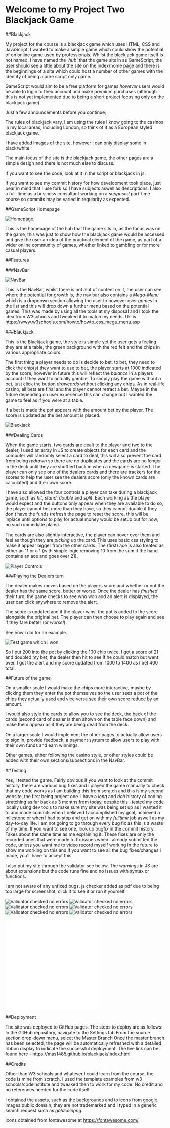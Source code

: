 # Welcome to my Project Two Blackjack Game

##Blackjack

My project for the course is a blackjack game which uses HTML, CSS and JavaScript, I wanted to make a simple game which could show the potential of on online game used by professionals. Whilst the blackjack game itself is not named, I have named the *'hub'* that the game sits in as GameScript, the user should see a little about the site on the index/home page and there is the beginnings of a site which could host a number of other games with the identity of being a pure script only game.

GameScript would aim to be a free platform for games *however* users would be able to login to their account and make premium purchases (although this is not yet implemented due to being a short project focusing only on the blackjack game).

Just a few announcements before you continue;

The rules of blackjack vary, I am using the rules I know going to the casinos in my local areas, including London, so think of it as a European styled blackjack game.

I have added images of the site, however I can only display some in black/white.

The main focus of the site is the blackjack game, the other pages are a simple design and there is not much else to discuss.

If you want to see the code, look at it in the script or blackjack in js.

If you want to see my commit history for how development took place, just bear in mind that I use fork so I have subjects aswell as descriptions. I also a full-time as a business consultant working on a *supposed* part-time course so commits may be varied in regularity as expected.

##GameScript Homepage

![Homepage.](assets/images/homepage.png)

This is the homepage of the hub that the game sits in, as the focus was on the game, this was just to show how the blackjack game would be accessed and give the user an idea of the practical element of the game, as part of a wider online community of games, whether linked to gambling or for more casual players.

##Features

###NavBar

![NavBar](assets/images/navbarhtml.png)

This is the NavBar, whilst there is not alot of content on it, the user can see where the potential for growth is, the nav bar also contains a *Mega-Menu* which is a dropdown section allowing the user to however over *games* in the list and this will drop down a further menu based on the potential games. This was made by using all the tools at my disposal and I took the idea from W3schools and tweaked it to match my needs. Url is https://www.w3schools.com/howto/howto_css_mega_menu.asp

###Blackjack

This is the Blackjack game, the style is simple yet the user gets a feeling they are at a table, the green background with the red felt and the chips in various appropriate colors.

The first thing a player needs to do is decide to bet, to bet, they need to click the chip(s) they want to use to bet, the player starts at 1000 indicated by the score, however in future this will reflect the *balance* in a players account if they want to actually gamble. To simply play the game without a bet, just click the button *drawcards* without clicking any chips. As in real-life casino, all bets are final and the player cannot retract a bet. Maybe in the future depending on user experience this can change but I wanted the game to feel as if you were at a table.

If a bet is made the pot appears with the amount bet by the player. The score is updated as the bet amount is placed.

![Blackjack](assets/images/blackjackpage.png)

###Dealing Cards

When the game starts, two cards are dealt to the player and two to the dealer, I used an array in JS to create objects for each card and the computer will randomly select a card to deal, this will also prevent the card from being *redrawn* so there are no duplicates and the cards are no longer in the deck until they are shuffled back in when a newgame is started. The player can only see one of the dealers cards and there are trackers for the scores to help the user see the dealers score (only the known cards are calculated) and their own score.

I have also allowed the four controls a player can take during a blackjack game, such as *hit*, *stand*, *double* and *split*. Each working as the player would expect and the buttons only appear when they are available to do so, the player cannot bet more than they have, so they cannot double if they don't have the funds (refresh the page to reset the score, this will be inplace until options to play for actual money would be setup but for now, no such immediate plans).

The cards are also slightly interactive, the player can hover over them and feel as though they are *picking* up the card. This uses basic css styling to make it appear bigger from the other cards. The (first) ace is also treated as either an 11 or a 1 (with simple logic removing 10 from the sum if the hand contains an ace and goes over 21).

![Player Controls](assets/images/allgames.png)

###Playing the Dealers turn

The dealer makes moves based on the players score and whether or not the dealer has the same score, better or worse. Once the dealer has *finished* their turn, the game checks to see who won and an alert is displayed, the user can click anywhere to remove the alert.

The score is updated and if the player wins, the pot is added to the score alongside the original bet. The player can then choose to play again and see if they fare better (or *worse!*).

See how I did for an example.

![Test game which I won](assets/images/testgame.png)

So I put 200 into the pot by clicking the 100 chip twice. I got a score of 21 and doubled my bet, the dealer then hit to see if he could match but went over. I got the alert and my score updated from 1000 to 1400 as I bet 400 total.

##Future of the game

On a smaller scale I would make the chips more interactive, maybe by clicking them they enter the pot themselves so the user sees a pot of the chips they actually used and vice versa see their own score reduce by an amount.

I would also style the cards to allow you to see the deck, the back of the cards (second card of dealer is then shown on the table face down) and make them appear as if they are being dealt from the deck.

On a larger scale I would implement the other pages to actually allow users to sign in, provide feedback, a payment system to allow users to play with their own funds and earn winnings.

Other games, either following the casino style, or other styles could be added with their own sections/subsections in the NavBar.

##Testing

Yes, I tested the game. Fairly obvious if you want to look at the commit history, there are various bug fixes and I played the game manually to check that my code works as I am building this from scratch and this is my second website, the first being project one. I have a *long* and *rich* history of coding stretching as far back as 3 months from today, despite this I tested my code locally using dev tools to make sure my site was being set up as I wanted it to and made commits when I believed I accomplished my goal, achieved a milestone or when I had to stop and get on with my *fulltime* job aswell as my day-to-day life. I am not going to go through every bug fix as this is a waste of my time. If you want to see one, look up bugfix in the commit history. Takes about the same time as me explaining it. These fixes are only the recorded ones that were made to fix issues when I already submitted the code, unless you want me to video record myself working in the future to show me working on this and if you want to see all the bug fixes/changes I made, you'll have to accept this.

I also put my site through the validator see below. 
The *warnings* in JS are about extensions but the code runs fine and no issues with syntax or functions.

I am not aware of any unfixed bugs. js checker added as pdf due to being too large for screenshot, click it to see it or run it yourself.

![Validator checked no errors](assets/images/htmlchecker.png)
![Validator checked no errors](assets/images/htmlchecker_blackjack.png)
![Validator checked no errors](assets/images/htmlchecker_contact.png)
![Validator checked no errors](assets/images/htmlchecker_inprogress.png)
![Validator checked no errors](assets/images/lighthouse.png)
![Validator checked no errors](assets/images/csschecker.png)
![Validator checked no errors](assets/images/jschecker_script.pdf)
![Validator checked no errors](assets/images/jschecker.pdf)

##Deployment

The site was deployed to GitHub pages. The steps to deploy are as follows:
In the GitHub repository, navigate to the Settings tab
From the source section drop-down menu, select the Master Branch
Once the master branch has been selected, the page will be automatically refreshed with a detailed ribbon display to indicate the successful deployment.
The live link can be found here - https://mas1485.github.io/blackjack/index.html

##Credits

Other than W3 schools and whatever I could learn from the course, the code is mine from scratch. I used the template examples from w3 schools/codeinstitute and tweaked then to work for my code. No credit and no references needed for the code itself.

I obtained the assets, such as the backgrounds and to icons from google images public domain, they are not trademarked and I typed in a generic search request such as *goldcoinpng*.

Icons obtained from fontawesome at https://fontawesome.com/